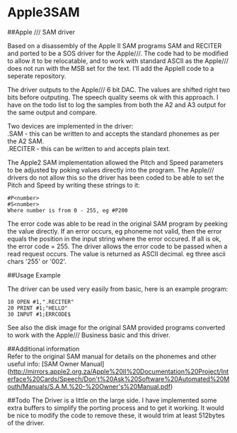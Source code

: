 # Apple3SAM
##Apple /// SAM driver

Based on a disassembly of the Apple II SAM programs SAM and RECITER and ported to be a SOS driver for the Apple///. The code had to be modified to allow it to be relocatable, and to work with standard ASCII as the Apple/// does not run with the MSB set for the text. I'll add the AppleII code to a seperate repository.

The driver outputs to the Apple/// 6 bit DAC. The values are shifted right two bits before outputing. The speech quality seems ok with this approach. I have on the todo list to log the samples from both the A2 and A3 output for the same output and compare.

Two devices are implemented in the driver:  
   .SAM - this can be written to and accepts the standard phonemes as per the A2 SAM.  
   .RECITER - this can be written to and accepts plain text.  
   
The Apple2 SAM implementation allowed the Pitch and Speed parameters to be adjusted by poking values directly into the program. The Apple/// drivers do not allow this so the driver has been coded to be able to set the Pitch and Speed by writing these strings to it:
   ```
   #P<number>
   #S<number>
   Where number is from 0 - 255, eg #P200
   ```
   
   
The error code was able to be read in the original SAM program by peeking the value directly. If an error occurs, eg phoneme not valid, then the error equals the position in the input string where the error occured. If all is ok, the error code = 255. The driver allows the error code to be passed when a read request occurs. The value is returned as ASCII decimal. eg three ascii chars '255' or '002'.
   
##Usage Example

The driver can be used very easily from basic, here is an example program:

   ```
   10 OPEN #1,".RECITER"
   20 PRINT #1;"HELLO"
   30 INPUT #1;ERRCODE$
   ```
See also the disk image for the original SAM provided programs converted to work with the Apple/// Business basic and this driver.

##Additional information   
Refer to the original SAM manual for details on the phonemes and other useful info:
[SAM Owner Manual] (http://mirrors.apple2.org.za/Apple%20II%20Documentation%20Project/Interface%20Cards/Speech/Don't%20Ask%20Software%20Automated%20Mouth/Manuals/S.A.M.%20-%20Owner's%20Manual.pdf)

##Todo
The Driver is a little on the large side. I have implemented some extra buffers to simplify the porting process and to get it working. It would be nice to modify the code to remove these, it would trim at least 512bytes of the driver.

